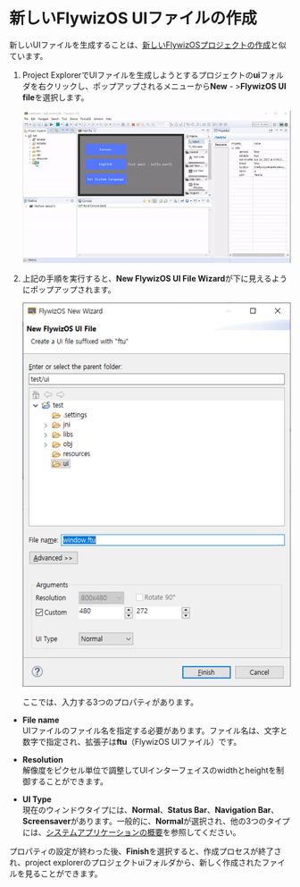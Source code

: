 # <span id="new_flythings_project">新しいFlywizOS UIファイルの作成</span>  
新しいUIファイルを生成することは、[新しいFlywizOSプロジェクトの作成](new_flythings_project.md＃new_flythings_project)と似ています。
1. Project ExplorerでUIファイルを生成しようとするプロジェクトの**ui**フォルダを右クリックし、ポップアップされるメニューから**New** - >**FlywizOS UI file**を選択します。

   ![](assets/ide/new_ftu.gif)  
2. 上記の手順を実行すると、**New FlywizOS UI File Wizard**が下に見えるようにポップアップされます。

   ![](assets/ide/wizard_new_ftu.png)  

   ここでは、入力する3つのプロパティがあります。
   
  * **File name**   
     UIファイルのファイル名を指定する必要があります。ファイル名は、文字と数字で指定され、拡張子は**ftu**（FlywizOS UIファイル）です。
     
   * **Resolution**  
      解像度をピクセル単位で調整してUIインターフェイスのwidthとheightを制御することができます。
      
   * **UI Type**   
      現在のウィンドウタイプには、**Normal**、**Status Bar**、**Navigation Bar**、**Screensaver**があります。一般的に、**Normal**が選択され、他の3つのタイプには、[システムアプリケーションの概要](system_app.md)を参照してください。

 プロパティの設定が終わった後、**Finish**を選択すると、作成プロセスが終了され、project explorerのプロジェクトuiフォルダから、新しく作成されたファイルを見ることができます。

 

 

 

 

 

 

 

 